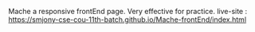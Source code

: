 Mache a responsive frontEnd page. Very effective for practice. live-site : https://smjony-cse-cou-11th-batch.github.io/Mache-frontEnd/index.html 
